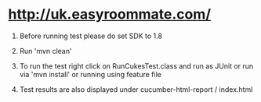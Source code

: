 http://uk.easyroommate.com/
=====================

1) Before running test please do set SDK to 1.8

2) Run 'mvn clean'

2) To run the test right click on RunCukesTest.class and run as JUnit or run via 'mvn install' or running using feature file 

3) Test results are also displayed under cucumber-html-report / index.html
